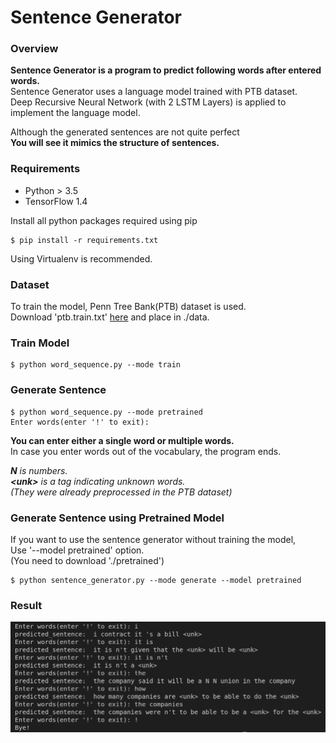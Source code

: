 # Sentence Generator


### Overview
**Sentence Generator is a program to predict following words after entered words.**  
Sentence Generator uses a language model trained with PTB dataset.  
Deep Recursive Neural Network (with 2 LSTM Layers) is applied to implement the language model.  

Although the generated sentences are not quite perfect  
**You will see it mimics the structure of sentences.**  


### Requirements
* Python > 3.5
* TensorFlow 1.4

Install all python packages required using pip
```
$ pip install -r requirements.txt
```
Using Virtualenv is recommended.


### Dataset
To train the model, Penn Tree Bank(PTB) dataset is used.  
Download 'ptb.train.txt' [here](https://github.com/tomsercu/lstm/tree/master/data) and place in ./data.


### Train Model
```
$ python word_sequence.py --mode train
```


### Generate Sentence
```
$ python word_sequence.py --mode pretrained
Enter words(enter '!' to exit):
```
**You can enter either a single word or multiple words.**  
In case you enter words out of the vocabulary, the program ends.  

***N** is numbers.*  
***\<unk\>** is a tag indicating unknown words.*  
*(They were already preprocessed in the PTB dataset)*  

### Generate Sentence using Pretrained Model
If you want to use the sentence generator without training the model,  
Use '--model pretrained' option.  
(You need to download './pretrained')  
```
$ python sentence_generator.py --mode generate --model pretrained
```


### Result
![ex_screenshot](./sentence_generator.png)

